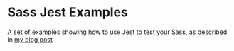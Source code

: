 # Sass Jest Examples

A set of examples showing how to use Jest to test your Sass, as described in [my blog post](https://obyford.com/posts/testing-sass-with-jest/)
